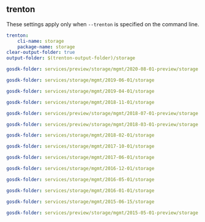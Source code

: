 
## trenton

These settings apply only when `--trenton` is specified on the command line.

``` yaml $(trenton)
trenton:
    cli-name: storage
    package-name: storage
clear-output-folder: true
output-folder: $(trenton-output-folder)/storage
```

``` yaml $(tag) == 'package-2020-08-preview' && $(trenton)
gosdk-folder: services/preview/storage/mgmt/2020-08-01-preview/storage
```

``` yaml $(tag) == 'package-2019-06' && $(trenton)
gosdk-folder: services/storage/mgmt/2019-06-01/storage
```

``` yaml $(tag) == 'package-2019-04' && $(trenton)
gosdk-folder: services/storage/mgmt/2019-04-01/storage
```

``` yaml $(tag) == 'package-2018-11' && $(trenton)
gosdk-folder: services/storage/mgmt/2018-11-01/storage
```

``` yaml $(tag) == 'package-2018-07' && $(trenton)
gosdk-folder: services/preview/storage/mgmt/2018-07-01-preview/storage
```

``` yaml $(tag) == 'package-2018-03' && $(trenton)
gosdk-folder: services/preview/storage/mgmt/2018-03-01-preview/storage
```

``` yaml $(tag) == 'package-2018-02' && $(trenton)
gosdk-folder: services/storage/mgmt/2018-02-01/storage
```

``` yaml $(tag) == 'package-2017-10' && $(trenton)
gosdk-folder: services/storage/mgmt/2017-10-01/storage
```

``` yaml $(tag) == 'package-2017-06' && $(trenton)
gosdk-folder: services/storage/mgmt/2017-06-01/storage
```

``` yaml $(tag) == 'package-2016-12' && $(trenton)
gosdk-folder: services/storage/mgmt/2016-12-01/storage
```

``` yaml $(tag) == 'package-2016-05' && $(trenton)
gosdk-folder: services/storage/mgmt/2016-05-01/storage
```

``` yaml $(tag) == 'package-2016-01' && $(trenton)
gosdk-folder: services/storage/mgmt/2016-01-01/storage
```

``` yaml $(tag) == 'package-2015-06' && $(trenton)
gosdk-folder: services/storage/mgmt/2015-06-15/storage
```

``` yaml $(tag) == 'package-2015-05-preview' && $(trenton)
gosdk-folder: services/preview/storage/mgmt/2015-05-01-preview/storage
```
